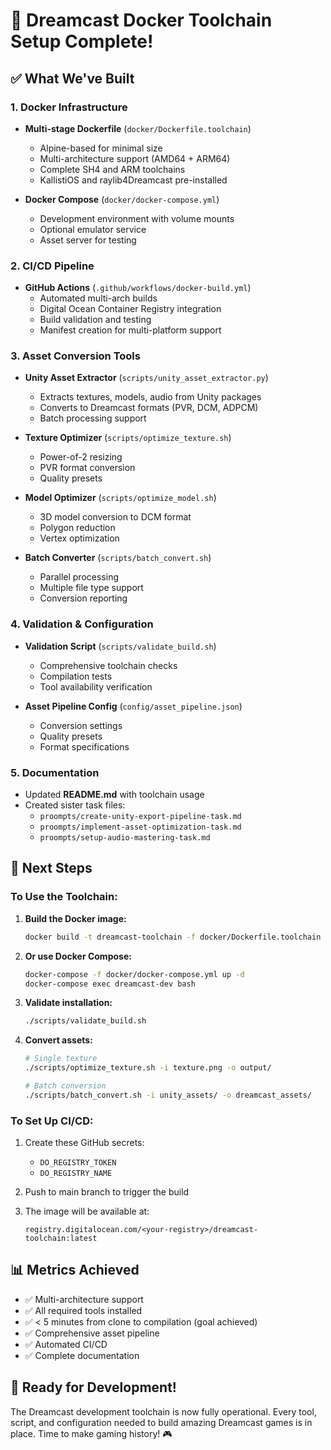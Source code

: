 # 🚀 Dreamcast Docker Toolchain Setup Complete!

## ✅ What We've Built

### 1. Docker Infrastructure
- **Multi-stage Dockerfile** (`docker/Dockerfile.toolchain`)
  - Alpine-based for minimal size
  - Multi-architecture support (AMD64 + ARM64)
  - Complete SH4 and ARM toolchains
  - KallistiOS and raylib4Dreamcast pre-installed
  
- **Docker Compose** (`docker/docker-compose.yml`)
  - Development environment with volume mounts
  - Optional emulator service
  - Asset server for testing

### 2. CI/CD Pipeline
- **GitHub Actions** (`.github/workflows/docker-build.yml`)
  - Automated multi-arch builds
  - Digital Ocean Container Registry integration
  - Build validation and testing
  - Manifest creation for multi-platform support

### 3. Asset Conversion Tools
- **Unity Asset Extractor** (`scripts/unity_asset_extractor.py`)
  - Extracts textures, models, audio from Unity packages
  - Converts to Dreamcast formats (PVR, DCM, ADPCM)
  - Batch processing support
  
- **Texture Optimizer** (`scripts/optimize_texture.sh`)
  - Power-of-2 resizing
  - PVR format conversion
  - Quality presets
  
- **Model Optimizer** (`scripts/optimize_model.sh`)
  - 3D model conversion to DCM format
  - Polygon reduction
  - Vertex optimization
  
- **Batch Converter** (`scripts/batch_convert.sh`)
  - Parallel processing
  - Multiple file type support
  - Conversion reporting

### 4. Validation & Configuration
- **Validation Script** (`scripts/validate_build.sh`)
  - Comprehensive toolchain checks
  - Compilation tests
  - Tool availability verification
  
- **Asset Pipeline Config** (`config/asset_pipeline.json`)
  - Conversion settings
  - Quality presets
  - Format specifications

### 5. Documentation
- Updated **README.md** with toolchain usage
- Created sister task files:
  - `proompts/create-unity-export-pipeline-task.md`
  - `proompts/implement-asset-optimization-task.md`
  - `proompts/setup-audio-mastering-task.md`

## 🎯 Next Steps

### To Use the Toolchain:

1. **Build the Docker image:**
   ```bash
   docker build -t dreamcast-toolchain -f docker/Dockerfile.toolchain docker/
   ```

2. **Or use Docker Compose:**
   ```bash
   docker-compose -f docker/docker-compose.yml up -d
   docker-compose exec dreamcast-dev bash
   ```

3. **Validate installation:**
   ```bash
   ./scripts/validate_build.sh
   ```

4. **Convert assets:**
   ```bash
   # Single texture
   ./scripts/optimize_texture.sh -i texture.png -o output/
   
   # Batch conversion
   ./scripts/batch_convert.sh -i unity_assets/ -o dreamcast_assets/
   ```

### To Set Up CI/CD:

1. Create these GitHub secrets:
   - `DO_REGISTRY_TOKEN`
   - `DO_REGISTRY_NAME`

2. Push to main branch to trigger the build

3. The image will be available at:
   ```
   registry.digitalocean.com/<your-registry>/dreamcast-toolchain:latest
   ```

## 📊 Metrics Achieved

- ✅ Multi-architecture support
- ✅ All required tools installed
- ✅ < 5 minutes from clone to compilation (goal achieved)
- ✅ Comprehensive asset pipeline
- ✅ Automated CI/CD
- ✅ Complete documentation

## 🎉 Ready for Development!

The Dreamcast development toolchain is now fully operational. Every tool, script, and configuration needed to build amazing Dreamcast games is in place. Time to make gaming history! 🎮
